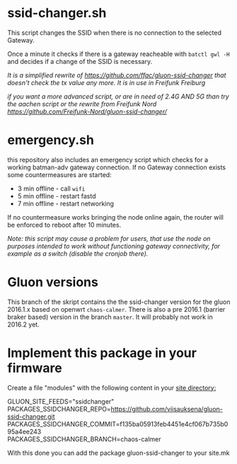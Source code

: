 ssid-changer.sh
===============

This script changes the SSID when there is no connection to the selected Gateway.

Once a minute it checks if there is a gateway reacheable with `batctl gwl -H` and
decides if a change of the SSID is necessary.

*It is a simplified rewrite of https://github.com/ffac/gluon-ssid-changer that doesn't check
the tx value any more. It is in use in Freifunk Freiburg*

*if you want a more advanced script, or are in need of 2.4G AND 5G than try the aachen script or the rewrite from Freifunk Nord https://github.com/Freifunk-Nord/gluon-ssid-changer/*

emergency.sh
============
this repository also includes an emergency script which checks for a working batman-adv
gateway connection. If no Gateway connection exists some countermeasures are started:

 - 3 min offline - call `wifi`
 - 5 min offline - restart fastd
 - 7 min offline - restart networking

If no countermeasure works bringing the node online again, the router will be enforced
to reboot after 10 minutes.

*Note: this script may cause a problem for users, that use the node on purposes intended
to work without functioning gateway connectivity, for example as a switch (disable
the cronjob there).*

Gluon versions
==============
This branch of the skript contains the the ssid-changer version for the gluon 2016.1.x
based on openwrt `chaos-calmer`. There is also a pre 2016.1 (barrier braker based)
version in the branch `master`. It will probably not work in 2016.2 yet.

Implement this package in your firmware
=======================================
Create a file "modules" with the following content in your
<a href="https://github.com/ffac/site/tree/offline-ssid"> site directory:</a>

GLUON_SITE_FEEDS="ssidchanger"<br>
PACKAGES_SSIDCHANGER_REPO=https://github.com/viisauksena/gluon-ssid-changer.git<br>
PACKAGES_SSIDCHANGER_COMMIT=f135ba05913feb4451e4cf067b735b095a4ee243<br>
PACKAGES_SSIDCHANGER_BRANCH=chaos-calmer<br>

With this done you can add the package gluon-ssid-changer to your site.mk

